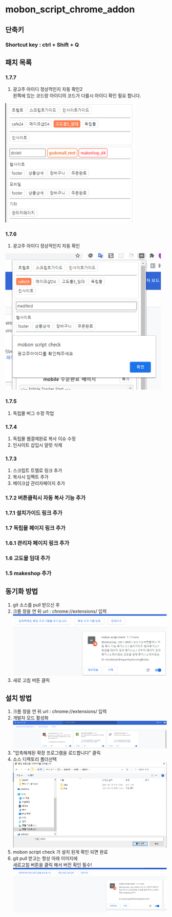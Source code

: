 # mobon_script_chrome_addon
## 단축키  
### Shortcut key : ctrl + Shift + Q
## 패치 목록
### 1.7.7
   1. 광고주 아이디 정상적인지 자동 확인2  
      왼쪽에 있는 코드랑 아이디의 코드가 다를시 아이디 확인 필요 합니다.

   ![img.png](img/img6.png)
### 1.7.6
   1. 광고주 아이디 정상적인지 자동 확인  

   ![img.png](img/img5.png)
### 1.7.5
   1. 독립몰 버그 수정 작업
### 1.7.4 
   1. 독립몰 웹결제완료 복사 이슈 수정 
   2. 인사이트 삽입시 알럿 삭제
### 1.7.3 
   1. 스크립트 트렐로 링크 추가 
   2. 복사시 임팩트 추가
   3. 메이크샵 관리자페이지 추가
### 1.7.2 버튼클릭시 자동 복사 기능 추가
### 1.7.1 설치가이드 링크 추가
### 1.7 독립몰 페이지 링크 추가
### 1.6.1 관리자 페이지 링크 추가
### 1.6 고도몰 임대 추가
### 1.5 makeshop 추가

## 동기화 방법
1. git 소스를 pull 받으신 후
2. 크롬 창을 연 뒤 url : chrome://extensions/ 입력
![img.png](img/img4.png)
3. 새로 고침 버튼 클릭

## 설치 방법
1. 크롬 창을 연 뒤 url : chrome://extensions/ 입력
2. 개발자 모드 활성화
   ![img.png](img/img.png)
3. "압축해제된 확장 프로그램을 로드합니다" 클릭
4. 소스 디렉토리 폴더선택
   ![img.png](img/img2.png)
5. mobon script check 가 설치 된게 확인 되면 완료
6. git pull 받고는 항상 아래 이미지에   
   새로고침 버튼을 클릭 해서 버전 확인 필수!
   ![img.png](img/img3.png)
   